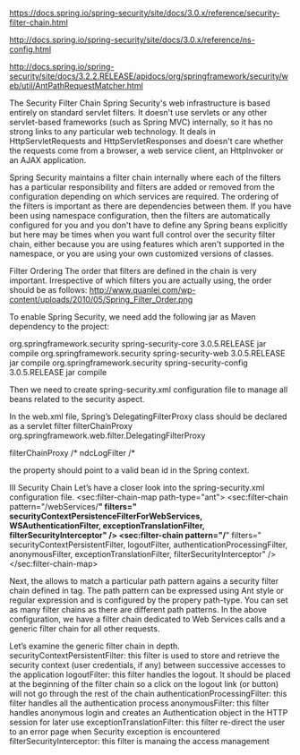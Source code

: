 https://docs.spring.io/spring-security/site/docs/3.0.x/reference/security-filter-chain.html

http://docs.spring.io/spring-security/site/docs/3.0.x/reference/ns-config.html

http://docs.spring.io/spring-security/site/docs/3.2.2.RELEASE/apidocs/org/springframework/security/web/util/AntPathRequestMatcher.html

The Security Filter Chain
Spring Security's web infrastructure is based entirely on standard servlet filters. It doesn't use servlets or any other servlet-based frameworks (such as Spring MVC) internally, so it has no strong links to any particular web technology. It deals in HttpServletRequests and HttpServletResponses and doesn't care whether the requests come from a browser, a web service client, an HttpInvoker or an AJAX application.

Spring Security maintains a filter chain internally where each of the filters has a particular responsibility and filters are added or removed from the configuration depending on which services are required. The ordering of the filters is important as there are dependencies between them. If you have been using namespace configuration, then the filters are automatically configured for you and you don't have to define any Spring beans explicitly but here may be times when you want full control over the security filter chain, either because you are using features which aren't supported in the namespace, or you are using your own customized versions of classes.



Filter Ordering
The order that filters are defined in the chain is very important. Irrespective of which filters you are actually using, the order should be as follows:
http://www.quanlei.com/wp-content/uploads/2010/05/Spring_Filter_Order.png



To enable Spring Security, we need add the following jar as Maven dependency to the project:

<dependency>
    <groupId>org.springframework.security</groupId>
    <artifactId>spring-security-core</artifactId>
    <version>3.0.5.RELEASE</version>
    <type>jar</type>
    <scope>compile</scope>
</dependency>
<dependency>
    <groupId>org.springframework.security</groupId>
    <artifactId>spring-security-web</artifactId>
    <version>3.0.5.RELEASE</version>
    <type>jar</type>
    <scope>compile</scope>
</dependency>
<dependency>
    <groupId>org.springframework.security</groupId>
    <artifactId>spring-security-config</artifactId>
    <version>3.0.5.RELEASE</version>
    <type>jar</type>
    <scope>compile</scope>
</dependency>

Then we need to create spring-security.xml configuration file to manage all beans related to the security aspect.

In the web.xml file, Spring’s DelegatingFilterProxy class should be declared as a servlet filter
<filter>
    <filter-name>filterChainProxy</filter-name>
    <filter-class>org.springframework.web.filter.DelegatingFilterProxy</filter-class>
</filter>

<filter-mapping>
    <filter-name>filterChainProxy</filter-name>
    <url-pattern>/*</url-pattern>
</filter-mapping>
<filter-mapping>
    <filter-name>ndcLogFilter</filter-name>
    <url-pattern>/*</url-pattern>
</filter-mapping>

 the property <filter-name> should point to a valid bean id in the Spring context.

III Security Chain
 Let’s have a closer look into the spring-security.xml configuration file.
<bean id="filterChainProxy" class="org.springframework.security.web.FilterChainProxy">
    <sec:filter-chain-map path-type="ant">
        <sec:filter-chain pattern="/webServices/**" filters="
               securityContextPersistenceFilterForWebServices,
               WSAuthenticationFilter,
               exceptionTranslationFilter,
               filterSecurityInterceptor" />
        <sec:filter-chain pattern="/**"  filters="
               securityContextPersistentFilter,
               logoutFilter,
               authenticationProcessingFilter,
               anonymousFilter,
               exceptionTranslationFilter,
               filterSecurityInterceptor" />
    </sec:filter-chain-map>
</bean>

Next, the <filter-chain-map> allows to match a particular path pattern agains a security filter chain defined in <filter-chain> tag.
The path pattern can be expressed using Ant style or regular expression and is configured by the propery path-type.
You can set as many filter chains as there are different path patterns. In the above configuration, we have a filter chain dedicated to Web Services calls and a generic filter chain for all other requests.

Let’s examine the generic filter chain in depth.
securityContextPersistentFilter: this filter is used to store and retrieve the security context (user credentials, if any) between successive accesses to the application
logoutFilter: this filter handles the logout. It should be placed at the beginning of the filter chain so a click on the logout link (or button) will not go through the rest of the chain
authenticationProcessingFilter: this filter handles all the authentication process
anonymousFilter: this filter handles anonymous login and creates an Authentication object in the HTTP session for later use
exceptionTranslationFilter: this filter re-direct the user to an error page when Security exception is encountered
filterSecurityInterceptor: this filter is manaing the access management
